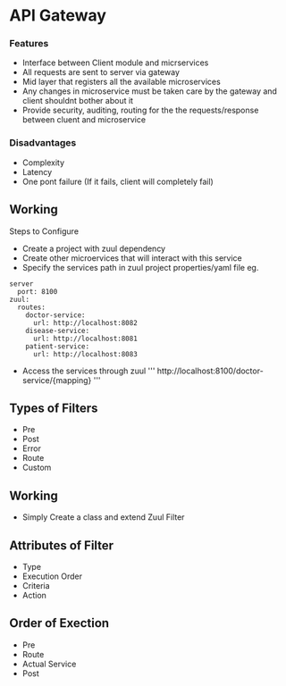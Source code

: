 # API Gateway 

### Features
- Interface between Client module and micrservices 
- All requests are sent to server via gateway 
- Mid layer that registers all the available microservices 
- Any changes in microservice must be taken care by the gateway and client shouldnt bother about it
- Provide security, auditing, routing for the the requests/response between cluent and microservice

### Disadvantages 
- Complexity 
- Latency 
- One pont failure (If it fails, client will completely fail)

## Working 

Steps to Configure 
- Create a project with zuul dependency 
- Create other microervices that will interact with this service 
- Specify the services path in zuul project properties/yaml file 
eg. 
```
server
  port: 8100
zuul:
  routes:
    doctor-service:
      url: http://localhost:8082
    disease-service:
      url: http://localhost:8081
    patient-service:
      url: http://localhost:8083
```
- Access the services through zuul
'''
http://localhost:8100/doctor-service/{mapping}
'''

## Types of Filters 
- Pre 
- Post 
- Error
- Route 
- Custom

## Working 
- Simply Create a class and extend Zuul Filter

## Attributes of Filter 
- Type 
- Execution Order
- Criteria 
- Action

## Order of Exection 
- Pre
- Route
- Actual Service
- Post
